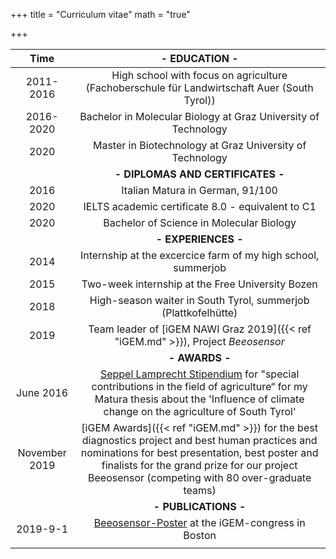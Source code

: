 +++
title = "Curriculum vitae"
math = "true"

+++

| Time | - EDUCATION - |
| :----:  | :-------------: |
| 2011-2016 | High school with focus on agriculture (Fachoberschule für Landwirtschaft Auer (South Tyrol))|
| 2016-2020 | Bachelor in Molecular Biology at Graz University of Technology |
| 2020 | Master in Biotechnology at Graz University of Technology |
|  | **- DIPLOMAS AND CERTIFICATES -** |
| 2016 | Italian Matura in German, 91/100 |
| 2020 | IELTS academic certificate 8.0 - equivalent to C1 |
| 2020 | Bachelor of Science in Molecular Biology |
|  | **- EXPERIENCES -** |
| 2014 | Internship at the excercice farm of my high school, summerjob |
| 2015 | Two-week internship at the Free University Bozen |
| 2018 | High-season waiter in South Tyrol, summerjob (Plattkofelhütte) |
| 2019 | Team leader of [iGEM NAWI Graz 2019]({{< ref "iGEM.md" >}}), Project _Beeosensor_ |
|  | **- AWARDS -** |
| June 2016  | [Seppel Lamprecht Stipendium](https://www.ofl-auer.it/unterricht/projekte/seppl-lamprecht-stipendium/stipendium.html?L=0) for "special contributions in the field of agriculture“ for my Matura thesis about the 'Influence of climate change on the agriculture of South Tyrol' |
| November 2019 | [iGEM Awards]({{< ref "iGEM.md" >}}) for the best diagnostics project and best human practices and nominations for best presentation, best poster and finalists for the grand prize for our project Beeosensor (competing with 80 over-graduate teams) |
|  | **- PUBLICATIONS -** |
| 2019-9-1 | [Beeosensor-Poster]('https://www.researchgate.net/publication/339687349_Beeosensor_2019') at the iGEM-congress in Boston |
|    |    |
